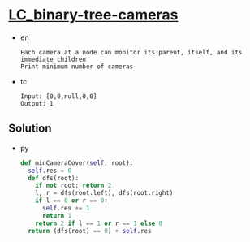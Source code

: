 # [LC_binary-tree-cameras](https://leetcode.com/problems/binary-tree-cameras)

* en

  ```en
  Each camera at a node can monitor its parent, itself, and its immediate children
  Print minimum number of cameras
  ```

* tc

  ```tc
  Input: [0,0,null,0,0]
  Output: 1
  ```

## Solution

* py

  ```py
  def minCameraCover(self, root):
    self.res = 0
    def dfs(root):
      if not root: return 2
      l, r = dfs(root.left), dfs(root.right)
      if l == 0 or r == 0:
        self.res += 1
        return 1
      return 2 if l == 1 or r == 1 else 0
    return (dfs(root) == 0) + self.res
  ```
